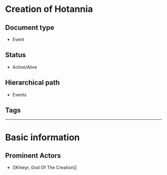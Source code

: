 # Creation of Hotannia

## Document type

 - Event

## Status

 - Active/Alive

## Hierarchical path

 - Events

## Tags

---

# Basic information

## Prominent Actors

 - [[Khieyr, God Of The Creation]]
